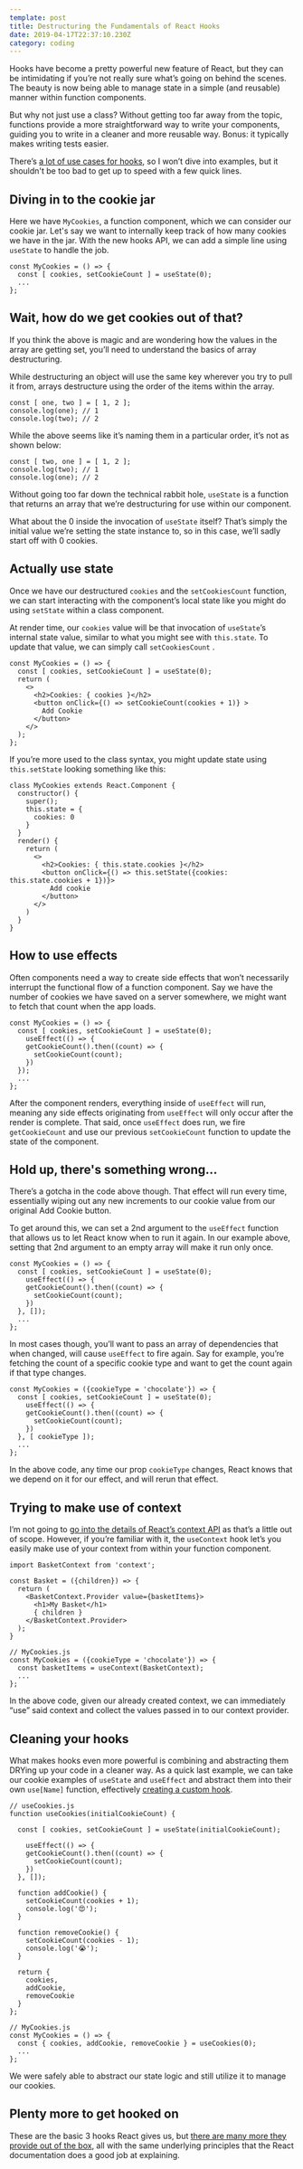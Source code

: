 ```yaml
---
template: post
title: Destructuring the Fundamentals of React Hooks
date: 2019-04-17T22:37:10.230Z
category: coding
---
```

Hooks have become a pretty powerful new feature of React, but they can be intimidating if you’re not really sure what’s going on behind the scenes. The beauty is now being able to manage state in a simple (and reusable) manner within function components.

But why not just use a class? Without getting too far away from the topic, functions provide a more straightforward way to write your components, guiding you to write in a cleaner and more reusable way. Bonus: it typically makes writing tests easier.

There’s [a lot of use cases for hooks](https://github.com/rehooks/awesome-react-hooks), so I won’t dive into examples, but it shouldn't be too bad to get up to speed with a few quick lines.

## Diving in to the cookie jar
Here we have `MyCookies`, a function component, which we can consider our cookie jar. Let's say we want to internally keep track of how many cookies we have in the jar. With the new hooks API, we can add a simple line using `useState` to handle the job.

```
const MyCookies = () => {
  const [ cookies, setCookieCount ] = useState(0);
  ...
};
```



## Wait, how do we get cookies out of that?
If you think the above is magic and are wondering how the values in the array are getting set, you’ll need to understand the basics of array destructuring.

While destructuring an object will use the same key wherever you try to pull it from, arrays destructure using the order of the items within the array.

```
const [ one, two ] = [ 1, 2 ];
console.log(one); // 1
console.log(two); // 2
``` 

While the above seems like it’s naming them in a particular order, it’s not as shown below:

```
const [ two, one ] = [ 1, 2 ];
console.log(two); // 1
console.log(one); // 2
```

Without going too far down the technical rabbit hole, `useState` is a function that returns an array that we’re destructuring for use within our component. 

What about the 0 inside the invocation of `useState` itself? That’s simply the initial value we’re setting the state instance to, so in this case, we’ll sadly start off with 0 cookies.

## Actually use state
Once we have our destructured `cookies` and the `setCookiesCount` function,  we can start interacting with the component’s local state like you might do using `setState` within a class component.

At render time, our `cookies` value will be that invocation of `useState`’s internal state value, similar to what you might see with `this.state`. To update that value, we can simply call `setCookiesCount` .

```
const MyCookies = () => {
  const [ cookies, setCookieCount ] = useState(0);
  return (
    <>
      <h2>Cookies: { cookies }</h2>
      <button onClick={() => setCookieCount(cookies + 1)} >
        Add Cookie
      </button>
    </>
  );
};
```

If you’re more used to the class syntax, you might update state using `this.setState` looking something like this:
```
class MyCookies extends React.Component {
  constructor() {
    super();
    this.state = {
      cookies: 0
    }
  }
  render() {
    return (
      <>
        <h2>Cookies: { this.state.cookies }</h2>
        <button onClick={() => this.setState({cookies: this.state.cookies + 1})}>
          Add cookie
        </button>
      </>
    )
  }
}

```

## How to use effects
Often components need a way to create side effects that won’t necessarily interrupt the functional flow of a function component. Say we have the number of cookies we have saved on a server somewhere, we might want to fetch that count when the app loads.

```
const MyCookies = () => {
  const [ cookies, setCookieCount ] = useState(0);
	useEffect(() => {
    getCookieCount().then((count) => {
      setCookieCount(count);
    })
  });
  ...
};
```

After the component renders, everything inside of `useEffect` will run, meaning any side effects originating from `useEffect` will only occur after the render is complete. That said, once `useEffect` does run, we fire `getCookieCount` and use our previous `setCookieCount` function to update the state of the component.

## Hold up, there's something wrong...
There’s a gotcha in the code above though. That effect will run every time, essentially wiping out any new increments to our cookie value from our original Add Cookie button.

To get around this, we can set a 2nd argument to the `useEffect` function that allows us to let React know when to run it again. In our example above, setting that 2nd argument to an empty array will make it run only once.

```
const MyCookies = () => {
  const [ cookies, setCookieCount ] = useState(0);
	useEffect(() => {
    getCookieCount().then((count) => {
      setCookieCount(count);
    })
  }, []);
  ...
};
```

In most cases though, you’ll want to pass an array of dependencies that when changed, will cause `useEffect` to fire again. Say for example, you’re fetching the count of a specific cookie type and want to get the count again if that type changes.

```
const MyCookies = ({cookieType = 'chocolate'}) => {
  const [ cookies, setCookieCount ] = useState(0);
	useEffect(() => {
    getCookieCount().then((count) => {
      setCookieCount(count);
    })
  }, [ cookieType ]);
  ...
};
```

In the above code, any time our prop `cookieType` changes, React knows that we depend on it for our effect, and will rerun that effect.

## Trying to make use of context
I’m not going to [go into the details of React’s context API](https://reactjs.org/docs/context.html) as that’s a little out of scope. However, if you’re familiar with it, the `useContext` hook let’s you easily make use of your context from within your function component.

```
import BasketContext from 'context';

const Basket = ({children}) => {
  return (
    <BasketContext.Provider value={basketItems}>
      <h1>My Basket</h1>
      { children }
    </BasketContext.Provider>
  );
}

// MyCookies.js
const MyCookies = ({cookieType = 'chocolate'}) => {
  const basketItems = useContext(BasketContext);
  ...
};
```

In the above code, given our already created context, we can immediately “use” said context and collect the values passed in to our context provider.

## Cleaning your hooks
What makes hooks even more powerful is combining and abstracting them DRYing up your code in a cleaner way. As a quick last example, we can take our cookie examples of `useState` and `useEffect` and abstract them into their own `use[Name]` function, effectively [creating a custom hook](https://reactjs.org/docs/hooks-custom.html).

```
// useCookies.js
function useCookies(initialCookieCount) {

  const [ cookies, setCookieCount ] = useState(initialCookieCount);

	useEffect(() => {
    getCookieCount().then((count) => {
      setCookieCount(count);
    })
  }, []);

  function addCookie() {
    setCookieCount(cookies + 1);
    console.log('😍');
  }

  function removeCookie() {
    setCookieCount(cookies - 1);
    console.log('😭');
  }

  return {
    cookies,
    addCookie,
    removeCookie
  }
};

// MyCookies.js
const MyCookies = () => {
  const { cookies, addCookie, removeCookie } = useCookies(0);
  ...
};
```

We were safely able to abstract our state logic and still utilize it to manage our cookies.

## Plenty more to get hooked on
These are the basic 3 hooks React gives us, but [there are many more they provide out of the box](https://reactjs.org/docs/hooks-reference.html), all with the same underlying principles that the React documentation does a good job at explaining.
